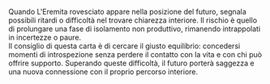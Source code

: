 Quando L'Eremita rovesciato appare nella posizione del futuro, segnala possibili ritardi o difficoltà nel trovare chiarezza interiore. Il rischio è quello di prolungare una fase di isolamento non produttivo, rimanendo intrappolati in incertezze o paure.  
Il consiglio di questa carta è di cercare il giusto equilibrio: concedersi momenti di introspezione senza perdere il contatto con la vita e con chi può offrire supporto. Superando queste difficoltà, il futuro porterà saggezza e una nuova connessione con il proprio percorso interiore.
